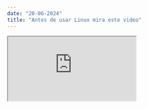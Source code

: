 ```yaml
---
date: "20-06-2024"
title: "Antes de usar Linux mira este video"
---
```

<iframe src="https://www.youtube.com/embed/BhjQrextdJI" allowfullscreen></iframe>
